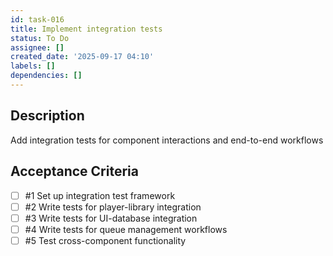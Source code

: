 ```yaml
---
id: task-016
title: Implement integration tests
status: To Do
assignee: []
created_date: '2025-09-17 04:10'
labels: []
dependencies: []
---
```


## Description

Add integration tests for component interactions and end-to-end workflows

## Acceptance Criteria
<!-- AC:BEGIN -->
- [ ] #1 Set up integration test framework
- [ ] #2 Write tests for player-library integration
- [ ] #3 Write tests for UI-database integration
- [ ] #4 Write tests for queue management workflows
- [ ] #5 Test cross-component functionality
<!-- AC:END -->
